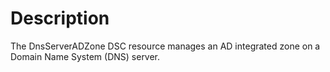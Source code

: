 # Description

The DnsServerADZone DSC resource manages an AD integrated zone on a Domain Name System (DNS) server.
